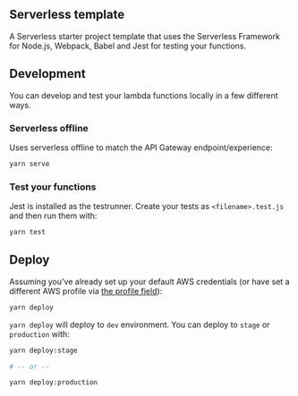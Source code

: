 ## Serverless template

A Serverless starter project template that uses the Serverless Framework for Node.js, Webpack, Babel and Jest for testing your functions.



## Development

You can develop and test your lambda functions locally in a few different ways.


### Serverless offline

Uses serverless offline to match the API Gateway endpoint/experience:

```bash
yarn serve
```

### Test your functions

Jest is installed as the testrunner. Create your tests
as `<filename>.test.js` and then run them with:

```bash
yarn test
```

## Deploy

Assuming you've already set up your default AWS credentials (or have set a different AWS profile via [the profile field](serverless.yml#L8)):

```bash
yarn deploy
```

`yarn deploy` will deploy to `dev` environment. You can deploy to `stage` or `production`
with:

```bash
yarn deploy:stage

# -- or --

yarn deploy:production
```
